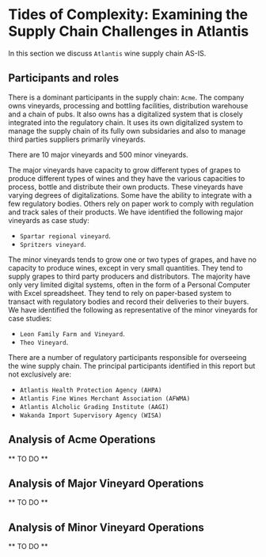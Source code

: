 # Tides of Complexity: Examining the Supply Chain Challenges in Atlantis

In this section we discuss `Atlantis` wine supply chain AS-IS.

## Participants and roles

There is a dominant participants in the supply chain: `Acme`. The company owns vineyards, processing and bottling facilities, distribution warehouse and a chain of pubs. It also owns has a digitalized system that is closely integrated into the regulatory chain. It uses its own digitalized system to manage the supply chain of its fully own subsidaries and also to manage third parties suppliers primarily vineyards.

There are 10 major vineyards and 500 minor vineyards. 

The major vineyards have capacity to grow different types of grapes to produce different types of wines and they have the various capacities to process, bottle and distribute their own products. These vineyards have varying degrees of digitalizations. Some have the ability to integrate with a few regulatory bodies. Others rely on paper work to comply with regulation and track sales of their products. We have identified the following major vineyards as case study:

* `Spartar regional vineyard`.
* `Spritzers vineyard`.

The minor vineyards tends to grow one or two types of grapes, and have no capacity to produce wines, except in very small quantities. They tend to supply grapes to third party producers and distributors. The majority have only very limited digital systems, often in the form of a Personal Computer with Excel spreadsheet. They tend to rely on paper-based system to transact with regulatory bodies and record their deliveries to their buyers. We have identified the following as representative of the minor vineyards for case studies:

* `Leon Family Farm and Vineyard`.
* `Theo Vineyard`.

There are a number of regulatory participants responsible for overseeing the wine supply chain. The principal participants identified in this report but not exclusively are:

* `Atlantis Health Protection Agency (AHPA)`
* `Atlantis Fine Wines Merchant Association (AFWMA)`
* `Atlantis Alcholic Grading Institute (AAGI)`
* `Wakanda Import Supervisory Agency (WISA)`

## Analysis of Acme Operations

** TO DO **

## Analysis of Major Vineyard Operations

** TO DO **

## Analysis of Minor Vineyard Operations

** TO DO **